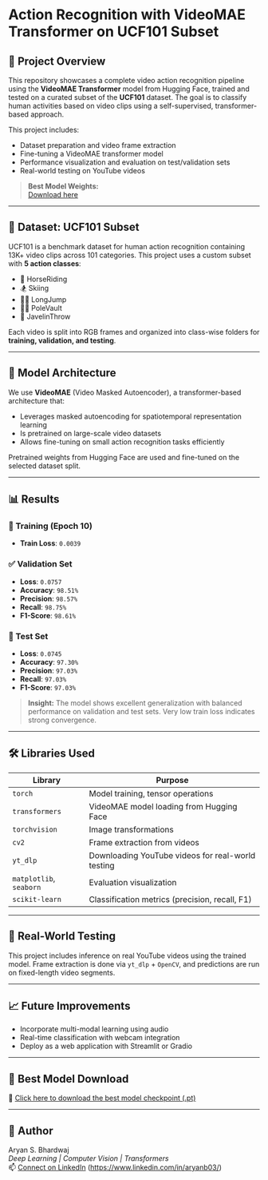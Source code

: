 # Action Recognition with VideoMAE Transformer on UCF101 Subset  

## 📌 Project Overview  
This repository showcases a complete video action recognition pipeline using the **VideoMAE Transformer** model from Hugging Face, trained and tested on a curated subset of the **UCF101** dataset. The goal is to classify human activities based on video clips using a self-supervised, transformer-based approach.

This project includes:
- Dataset preparation and video frame extraction  
- Fine-tuning a VideoMAE transformer model  
- Performance visualization and evaluation on test/validation sets  
- Real-world testing on YouTube videos  

> **Best Model Weights:**  
[Download here](https://drive.google.com/file/d/1_l_j_iB3nXob4eXEkNMtY_48eIeLPt7o/view?usp=sharing)

---

## 🎯 Dataset: UCF101 Subset  
UCF101 is a benchmark dataset for human action recognition containing 13K+ video clips across 101 categories. This project uses a custom subset with **5 action classes**:

- 🏇 HorseRiding  
- 🏂 Skiing  
- 🏃‍♂️ LongJump  
- 🤸‍♀️ PoleVault  
- 🏹 JavelinThrow  

Each video is split into RGB frames and organized into class-wise folders for **training, validation, and testing**.

---

## 🧠 Model Architecture  
We use **VideoMAE** (Video Masked Autoencoder), a transformer-based architecture that:
- Leverages masked autoencoding for spatiotemporal representation learning  
- Is pretrained on large-scale video datasets  
- Allows fine-tuning on small action recognition tasks efficiently  

Pretrained weights from Hugging Face are used and fine-tuned on the selected dataset split.

---

## 📊 Results  

### 🔁 Training (Epoch 10)  
- **Train Loss**: `0.0039`  

### ✅ Validation Set  
- **Loss**: `0.0757`  
- **Accuracy**: `98.51%`  
- **Precision**: `98.57%`  
- **Recall**: `98.75%`  
- **F1-Score**: `98.61%`  

### 🧪 Test Set  
- **Loss**: `0.0745`  
- **Accuracy**: `97.30%`  
- **Precision**: `97.03%`  
- **Recall**: `97.03%`  
- **F1-Score**: `97.03%`  

> **Insight:** The model shows excellent generalization with balanced performance on validation and test sets. Very low train loss indicates strong convergence.

---

## 🛠️ Libraries Used  

| Library | Purpose |
|--------|---------|
| `torch` | Model training, tensor operations |
| `transformers` | VideoMAE model loading from Hugging Face |
| `torchvision` | Image transformations |
| `cv2` | Frame extraction from videos |
| `yt_dlp` | Downloading YouTube videos for real-world testing |
| `matplotlib`, `seaborn` | Evaluation visualization |
| `scikit-learn` | Classification metrics (precision, recall, F1) |

---

## 🎥 Real-World Testing  
This project includes inference on real YouTube videos using the trained model. Frame extraction is done via `yt_dlp` + `OpenCV`, and predictions are run on fixed-length video segments.

---

## 📈 Future Improvements  
- Incorporate multi-modal learning using audio  
- Real-time classification with webcam integration  
- Deploy as a web application with Streamlit or Gradio  

---

## 📎 Best Model Download  
🔗 [Click here to download the best model checkpoint (.pt)](https://drive.google.com/file/d/1_l_j_iB3nXob4eXEkNMtY_48eIeLPt7o/view?usp=sharing)

---

## 👤 Author  
Aryan S. Bhardwaj  
_Deep Learning | Computer Vision | Transformers_  
📫 [Connect on LinkedIn](https://www.linkedin.com) (https://www.linkedin.com/in/aryanb03/)
